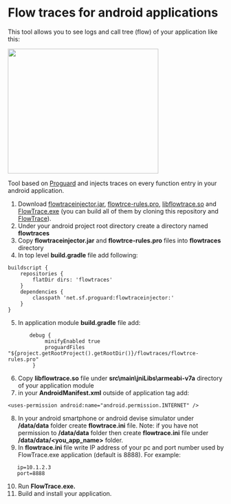 # Flow traces for android applications
This tool allows you to see logs and call tree (flow) of your application like this:

<img src="https://github.com/simonyanmikayel/FlowTrace/blob/master/Out/Help/flowtraces.png" width="350" height="290">

Tool based on [Proguard](https://www.guardsquare.com/en/products/proguard) and injects traces on every function entry in your android application. 
1.  Download [flowtraceinjector.jar](https://github.com/simonyanmikayel/FlowTraceAndroid/blob/master/bin/flowtraceinjector.jar), [flowtrce-rules.pro](https://github.com/simonyanmikayel/FlowTraceAndroid/blob/master/bin/flowtrce-rules.pro), [libflowtrace.so](https://github.com/simonyanmikayel/FlowTraceAndroid/blob/master/bin/libflowtrace.so) and [FlowTrace.exe](https://github.com/simonyanmikayel/FlowTrace/blob/master/Out/Release/x64/FlowTrace.exe) (you can build all of them by cloning this repository and [FlowTrace](https://github.com/simonyanmikayel/FlowTrace)).
2. Under your android project root directory create a directory named **flowtraces**
3. Copy **flowtraceinjector.jar** and **flowtrce-rules.pro** files into **flowtraces** directory
4. In top level **build.gradle** file add following:
```
buildscript {
    repositories {
        flatDir dirs: 'flowtraces'
    }
    dependencies {
        classpath 'net.sf.proguard:flowtraceinjector:'
    }
}
```
5. In application module **build.gradle** file add:
```
       debug {
            minifyEnabled true
            proguardFiles "${project.getRootProject().getRootDir()}/flowtraces/flowtrce-rules.pro"
        }
```
6. Copy **libflowtrace.so** file under **src\main\jniLibs\armeabi-v7a** directory of your application module
7. in your **AndroidManifest.xml** outside of application tag add:
```
<uses-permission android:name="android.permission.INTERNET" /> 
```
8. In your android smartphone or android devise simulator under **/data/data** folder create **flowtrace.ini** file.
Note: if you have not permission to **/data/data** folder then create **flowtrace.ini** file under **/data/data/<you_app_name>** folder. 
9. In **flowtrace.ini** file write IP address of your pc and port number used by FlowTrace.exe application (default is 8888).  For example:
```
   ip=10.1.2.3
   port=8888
```
10. Run **FlowTrace.exe.** 
11. Build and install your application.
